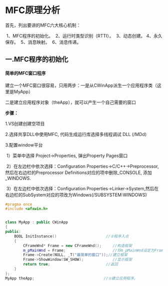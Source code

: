 # MFC原理分析

 首先，列出要讲的MFC六大核心机制：

​    1、MFC程序的初始化。
​    2、运行时类型识别（RTTI）。
​    3、动态创建。
​    4、永久保存。
​    5、消息映射。
​    6、消息传递。



## 一.MFC程序的初始化

#### **简单的MFC窗口程序**

建立一个MFC窗口很容易，只用两步：一是从CWinApp派生一个应用程序类（这里是MyApp）

二是建立应用程序对象（theApp），就可以产生一个自己需要的窗口

**步骤：**

1.VS创建创建空项目

2.选择共享DLL中使用MFC, 代码生成运行库选择多线程调试 DLL (/MDd)

3.配置window平台

​	1）菜单中选择 Project->Properties, 弹出Property Pages窗口

​	2）在左边栏中依次选择：Configuration Properties->C/C++->Preprocessor,然后在右边栏的Preprocessor Definitions对应的项中删除_CONSOLE, 添加_WINDOWS.

​	3）在左边栏中依次选择：Configuration Properties->Linker->System,然后在右边栏的SubSystem对应的项改为Windows(/SUBSYSTEM:WINDOWS)

```c++
#pragma once
#include <afxwin.h>


class MyApp : public CWinApp
{
public:
	BOOL InitInstance()						 //②程序入点   
	{
		CFrameWnd* Frame = new CFrameWnd();		//构造框架   
		m_pMainWnd = Frame;						//将m_pMainWnd设定为Frame;   
		Frame->Create(NULL, _T("最简单的窗口"));//建立框架   
		Frame->ShowWindow(SW_SHOW);				//显示框架   
		return true;						 //返回   
	}
};
MyApp theApp;								//①建立应用程序。  

```

